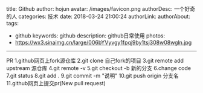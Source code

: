title: Github
author: hojun
avatar: /images/favicon.png
authorDesc: 一个好奇的人
categories: 技术
date: 2018-03-24 21:00:24
authorLink:
authorAbout:
tags:
 - github
keywords: github
description: github日常使用
photos:
 - https://wx3.sinaimg.cn/large/006bYVyvgy1fpqj9by1tsj308w08wgln.jpg
---
PR
1.github网页上fork源仓库
2.git clone 自己fork的项目
3.git remote add upstream 源仓库
4.git remote -v
5.git checkout -b 新的分支
6.change code
7.git status
8.git add .
9.git commit -m "说明"
10.git push origin 分支名
11.github网页上提交pr(New pull request)

